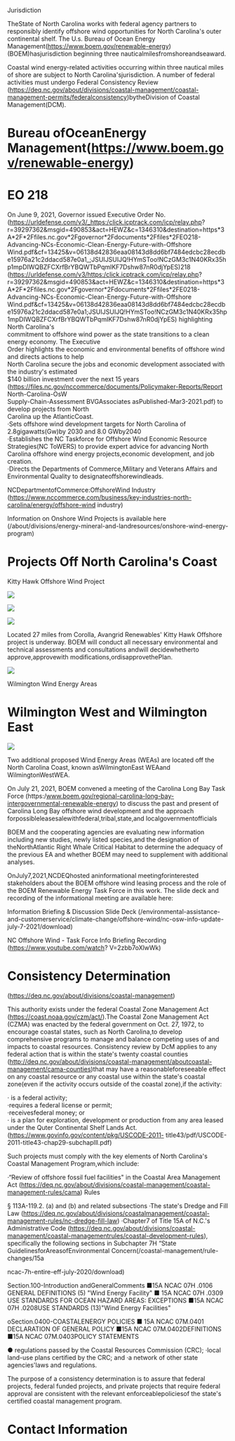 Jurisdiction  

TheState of North Carolina works with federal agency partners to responsibly identify offshore wind opportunities for North Carolina's outer continental shelf. The U.s. Bureau of Ocean Energy Management(https://www.boem.gov/renewable-energy)(BOEM)hasjurisdiction beginning three nauticalmilesfromshoreandseaward.  

Coastal wind energy-related activities occurring within three nautical miles of shore are subject to North Carolina'sjurisdiction. A number of federal activities must undergo Federal Consistency Review (https://deq.nc.gov/about/divisions/coastal-management/coastal-management-permits/federalconsistency)bytheDivision of Coastal Management(DCM).  

# Bureau ofOceanEnergy Management(https://www.boem.gov/renewable-energy)  

# EO 218  

On June 9, 2021, Governor issued Executive Order No.   
(https://urldefense.com/v3/_https:/click.icptrack.com/icp/relay.php?   
r=39297362&msgid=490853&act=HEWZ&c=1346310&destination=https\*3A\*2F\*2Ffiles.nc.gov\*2Fgovernor\*2Fdocuments\*2Ffiles\*2FEO218- Advancing-NCs-Economic-Clean-Energy-Future-with-Offshore  
Wind.pdf&cf=13425&v=06138d42836eaa08143d8dd6bf7484edcbc28ecdbe15976a21c2ddacd587e0a1_;JSUIJSUIJQ!HYmSToo!NCzGM3c1N40KRx35hp1mpDIWQBZFCXrfBrYBQWTbPqmlKF7Dshw87nR0djYpES)218   
(https://urldefense.com/v3/https:/click.icptrack.com/icp/relay.php?   
r=39297362&msgid=490853&act=HEWZ&c=1346310&destination=https\*3A\*2F\*2Ffiles.nc.gov\*2Fgovernor\*2Fdocuments\*2Ffiles\*2FE0218- Advancing-NCs-Economic-Clean-Energy-Future-with-Offshore  
Wind.pdf&cf=13425&v=06138d42836eaa08143d8dd6bf7484edcbc28ecdbe15976a21c2ddacd587e0a1;JSUIJSUIJQ!HYmSToo!NCzGM3c1N40KRx35hp1mpDIWQBZFCXrfBrYBQWTbPqmIKF7Dshw87nR0djYpES) highlighting North Carolina's   
commitment to offshore wind power as the state transitions to a clean energy economy. The Executive   
Order highlights the economic and environmental benefits of offshore wind and directs actions to help   
North Carolina secure the jobs and economic development associated with the industry's estimated   
\$140 billion investment over the next 15 years   
(https://files.nc.gov/nccommerce/documents/Policymaker-Reports/Report North-Carolina-OsW  
Supply-Chain-Assessment BVGAssociates asPublished-Mar3-2021.pdf) to develop projects from North   
Carolina up the AtlanticCoast.   
·Sets offshore wind development targets for North Carolina of 2.8gigawatts(Gw)by 2030 and 8.0 GWby2040   
·Establishes the NC Taskforce for Offshore Wind Economic Resource Strategies(NC ToWERS) to provide expert advice for advancing North Carolina offshore wind energy projects,economic development, and job creation.   
·Directs the Departments of Commerce,Military and Veterans Affairs and Environmental Quality to designateoffshorewindleads.  

NCDepartmentofCommerce:OffshoreWind Industry (https://www.nccommerce.com/business/key-industries-north-carolina/energy/offshore-wind industry)  

Information on Onshore Wind Projects is available here (/about/divisions/energy-mineral-and-landresources/onshore-wind-energy-program)  

# Projects Off North Carolina's Coast  

Kitty Hawk Offshore Wind Project  

![](images/ba92c439552e65142ff526cb930630a3caa2d6b7575646f889c99a3e4717b261.jpg)  

![](images/fb728a9da8479bd145cf95839145e15d7c27cb47f8e29e1dae0a2ef247cfaf18.jpg)  

![](images/36bd2dad91ac132da646e7a038e8bc02c21d38ac5e2566cde63bcb4313c7a621.jpg)  

Located 27 miles from Corolla, Avangrid Renewables' Kitty Hawk Offshore project is underway. BOEM will conduct all necessary environmental and technical assessments and consultations andwill decidewhetherto approve,approvewith modifications,ordisapprovethePlan.  

![](images/4b5d580724828dcaa49ea62d897ce629aed5f38ba7aaeb4d324c7969772b45ee.jpg)  

Wilmington Wind Energy Areas  

# Wilmington West and Wilmington East  

![](images/c6117a29365cdf0eb79e3e69ea19466b3bb71de3a20db0ee3decc03876265beb.jpg)  

Two additional proposed Wind Energy Areas (WEAs) are located off the North Carolina Coast, known asWilmingtonEast WEAand WilmingtonWestWEA.  

On July 21, 2021, BOEM convened a meeting of the Carolina Long Bay Task Force (https:/www.boem.gov/regional-carolina-long-bay-intergovernmental-renewable-energy) to discuss the past and present of Carolina Long Bay offshore wind development and the approach forpossibleleasesalewithfederal,tribal,state,and localgovernmentofficials  

BOEM and the cooperating agencies are evaluating new information including new studies, newly listed species,and the designation of theNorthAtlantic Right Whale Critical Habitat to determine the adequacy of the previous EA and whether BOEM may need to supplement with additional analyses.  

OnJuly7,2021,NCDEQhosted aninformational meetingforinterested stakeholders about the BOEM offshore wind leasing process and the role of the BOEM Renewable Energy Task Force in this work. The slide deck and recording of the informational meeting are available here:  

Information Briefing & Discussion Slide Deck (/environmental-assistance-and-customerservice/climate-change/offshore-wind/nc-osw-info-update-july-7-2021/download)  

NC Offshore Wind - Task Force Info Briefing Recording (https://www.youtube.com/watch? V=2zbb7oXlwWk)  

# Consistency Determination  

(https://deq.nc.gov/about/divisions/coastal-management)  

This authority exists under the federal Coastal Zone Management Act (https://coast.noaa.gov/czm/act/).The Coastal Zone Management Act (CZMA) was enacted by the federal government on Oct. 27, 1972, to encourage coastal states, such as North Carolina,to develop comprehensive programs to manage and balance competing uses of and impacts to coastal resources. Consistency review by DcM applies to any federal action that is within the state's twenty coastal counties (http://deq.nc.gov/about/divisions/coastal-management/aboutcoastal-management/cama-counties)that may have a reasonableforeseeable effect on any coastal resource or any coastal use within the state's coastal zone(even if the activity occurs outside of the coastal zone),if the activity:  

· is a federal activity;   
·requires a federal license or permit;   
·receivesfederal money; or   
· is a plan for exploration, development or production from any area leased under the Quter Continental Shelf Lands Act. (https://www.govinfo.gov/content/pkg/USCODE-2011- title43/pdf/USCODE-2011-title43-chap29-subchaplll.pdf)  

Such projects must comply with the key elements of North Carolina's Coastal Management Program,which include:  

·“Review of offshore fossil fuel facilities" in the Coastal Area Management Act (https://deq.nc.gov/about/divisions/coastal-management/coastal-management-rules/cama) Rules  

§ 113A-119.2. (a) and (b) and related subsections ·The state's Dredge and Fill Law (https://deq.nc.gov/about/divisions/coastalmanagement/coastal-management-rules/nc-dredge-fill-law) ·Chapter7 of Title 15A of N.C.'s Administrative Code (https://deq.nc.gov/about/divisions/coastal-management/coastal-managementrules/coastal-development-rules), specifically the following sections in Subchapter 7H “State GuidelinesforAreasofEnvironmental Concern(/coastal-management/rule-changes/15a  

ncac-7h-entire-eff-july-2020/download)  

Section.100-Introduction andGeneralComments ■15A NCAC 07H .0106 GENERAL DEFINITIONS (5) "Wind Energy Facility" ■ 15A NCAC 07H .0309 USE STANDARDS FOR OCEAN HAZARD AREAS: EXCEPTIONS ■15A NCAC 07H .0208USE STANDARDS (13)"Wind Energy Facilities"  

oSection.0400-COASTALENERGY POLICIES ■ 15A NCAC 07M.0401 DECLARATION OF GENERAL POLICY ■15A NCAC 07M.0402DEFINITIONS ■15A NCAC 07M.0403POLICY STATEMENTS  

● regulations passed by the Coastal Resources Commission (CRC); ·local land-use plans certified by the CRC; and ·a network of other state agencies'laws and regulations.  

The purpose of a consistency determination is to assure that federal projects, federal funded projects, and private projects that require federal approval are consistent with the relevant enforceablepoliciesof the state's certified coastal management program.  

# Contact Information  
